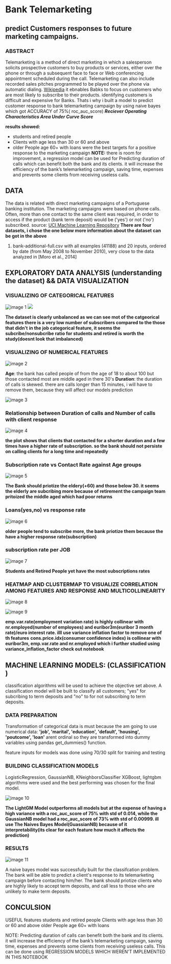 # Bank Telemarketing 
## predict Customers responses to future marketing campaigns.

### ABSTRACT
Telemarketing is a method of direct marketing in which a salesperson solicits prospective customers to buy products or services, either over the phone or through a subsequent face to face or Web conferencing appointment scheduled during the call. Telemarketing can also include recorded sales pitches programmed to be played over the phone via automatic dialing.
[Wikipedia](https://en.wikipedia.org/wiki/Telemarketing) it ebnables Babks to focus on customers who are most likely to subscribe to their products. identifying customers is difficult and expensive for Banks. Thats i why i built a model to predict customer response to bank telemarketing campaign by using naive bayes which got ACCURACY of 75%( roc_auc_score) ***Reciever Operating Characteristics Area Under Curve Score***

**results showed:**
  * students and retired people
  * Clients with age less than 30 or 60 and above
  * older People age 60+ with loans
  were the best targets for a positive response to the marketing campaign
**NOTE:** there is room for improvement, a regression model  can be used for Predicting duration of calls which can benefit both the bank and its clients. it will increase the efficiency of the bank’s telemarketing campaign, saving time, expenses and prevents some clients from receiving useless calls. 

## DATA

The data is related with direct marketing campaigns of a Portuguese banking institution. The marketing campaigns were based on phone calls. Often, more than one contact to the same client was required, in order to access if the product (bank term deposit) would be ('yes') or not ('no') subscribed. source: [UCI Machine Learning Repository](http://archive.ics.uci.edu/ml/datasets/Bank+Marketing#)
**There are four datasets, i chose the one below more information about the dataset can be got in the above**
 1. bank-additional-full.csv with all examples (41188) and 20 inputs, ordered by date (from May 2008 to November 2010), very close to       the data analyzed in [Moro et al., 2014]
 
 ## EXPLORATORY DATA ANALYSIS (understanding the dataset) && DATA VISUALIZATION
 
 ### VISUALIZING OF CATEGORICAL FEATURES
 
 ![image 1](/images/1.png)
 <img src="{{ site.baseurl }}/images/1.png">
 
**The dataset is clearly unbalanced as we can see mot of the catgeorical features there is a very low number of subscribers compared to    the those that didn't**
**in the job categorical feature, it seems the subcribe/nonsubcribe ratio for students and retired is worth the study(doesnt look that    imbalanced)**

 ### VISUALIZING OF NUMERICAL FEATURES
 
 ![image 2](/images/2.png)
 
**Age**: the bank has called people of from the age of 18 to about 100 but those contacted most are middle aged in there 30's
**Duration**: the duration of calls is skewed. there are calls longer than 15 minutes, i will have to remove them, because they will       affect our models prediction

 ![image 3](/images/3.png)
 
 ### Relationship between Duration of calls and Number of calls with client response
 
 ![image 4](/images/4.png)
 
**the plot shows that clients that contacted for a shorter duration and a few times have a higher rate of subscription. so the bank      should not persiste on calling clients for a long time and repeatedly**
 
 ### Subscription rate vs Contact Rate against Age groups
 
 ![image 5](/images/5.png)
 
 **The Bank should priotize the eldery(+60) and those below 30. it seems the elderly are subcribing more because of retirement
 the campaign team pritoized the middle aged which had poor returns**

### Loans(yes,no) vs response rate

![image 6](/images/6.png)

**older people tend to subscribe more, the bank priotize them because the have a higher response rate(subscription)**

### subscription rate per JOB

![image 7](/images/7.png)

**Students and Retired People yet have the most subscriptions rates**

### HEATMAP AND CLUSTERMAP TO VISUALIZE CORRELATION AMONG FEATURES AND RESPONSE AND MULTICOLLINEARITY

![image 8](/images/8.png)

![image 9](/images/9.png)

**emp.var.rate(employment variation rate) is highly collinear with nr.employed(number of employees) and euribor3m(euribor 3 month rate)/euro interest rate. illl use variance inflation factor to remove one of th features**
**cons.price.idx(consumer confidence index) is collinear with euribor3m, emp.var.rate and nr.employed which i further studied using variance_inflation_factor check out notebook**

## MACHINE LEARNING MODELS: (CLASSIFICATION )

classification algorithms will be used to achieve the objective set above. A classification model will be built to classify all customers; "yes" for subcribing to term deposits and "no" to for not subscribing to term deposits.

### DATA PREPARATION
Transformation of categorical data is must because the am going to use numerical data:
**'job', 'marital', 'education', 'default', 'housing', 'poutcome', 'loan'** arent ordinal so they are transformed into dummy variables using pandas get_dummies() function.

feature inputs for models was done using 70/30 split for training and testing

### BUILDING CLASSIFICATION MODELS

LogisticRegression, GaussianNB, KNeighborsClassifier XGBoost, lightgbm algorithms were used and the best performing was chosen for the final model.

![image 10](/images/10.png)

**The LightGM Model outperforms all models but at the expense of having a high variance with a roc_auc_score of 75% with std of 0.014, while the GaussianNB model had a roc_auc_score of 73% with std of 0.00999. ill use The Naives Bayes Model(GuassianNB) because of it interpretability(its clear for each feature how much it affects the prediction)**

### RESULTS

![image 11](/images/11.png)

A naive bayes model was successfully built for the classifcation problem. The bank will be able to predict a client's response to its telemarketing campaign before contacting him/her. The bank should priotize clients who are highly likely to accept term deposits, and call less to those who are unlikely to make term deposits.

## CONCULSION
USEFUL features
students and retired people
Clients with age less than 30 or 60 and above
older People age 60+ with loans

NOTE: Predicting duration of calls can benefit both the bank and its clients. it will increase the efficiency of the bank’s telemarketing campaign, saving time, expenses and prevents some clients from receiving useless calls. This can be done using REGRESSION MODELS WHICH WEREN'T IMPLEMENTED IN THIS NOTEBOOK
